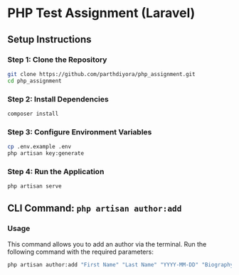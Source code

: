 # PHP Test Assignment (Laravel)

## Setup Instructions

### Step 1: Clone the Repository
```bash
git clone https://github.com/parthdiyora/php_assignment.git
cd php_assignment
```

### Step 2: Install Dependencies
```bash
composer install
```

### Step 3: Configure Environment Variables
```bash
cp .env.example .env
php artisan key:generate
```

### Step 4: Run the Application
```bash
php artisan serve
```

## CLI Command: `php artisan author:add`

### Usage

This command allows you to add an author via the terminal. Run the following command with the required parameters:

```bash
php artisan author:add "First Name" "Last Name" "YYYY-MM-DD" "Biography" "Gender" "Place of Birth"
```

